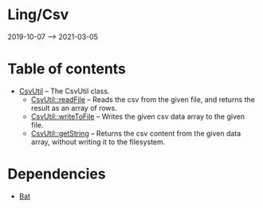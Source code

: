 Ling/Csv
================
2019-10-07 --> 2021-03-05




Table of contents
===========

- [CsvUtil](https://github.com/lingtalfi/Csv/blob/master/doc/api/Ling/Csv/CsvUtil.md) &ndash; The CsvUtil class.
    - [CsvUtil::readFile](https://github.com/lingtalfi/Csv/blob/master/doc/api/Ling/Csv/CsvUtil/readFile.md) &ndash; Reads the csv from the given file, and returns the result as an array of rows.
    - [CsvUtil::writeToFile](https://github.com/lingtalfi/Csv/blob/master/doc/api/Ling/Csv/CsvUtil/writeToFile.md) &ndash; Writes the given csv data array to the given file.
    - [CsvUtil::getString](https://github.com/lingtalfi/Csv/blob/master/doc/api/Ling/Csv/CsvUtil/getString.md) &ndash; Returns the csv content from the given data array, without writing it to the filesystem.


Dependencies
============
- [Bat](https://github.com/lingtalfi/Bat)


